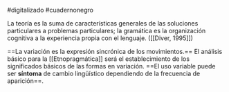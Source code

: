 #digitalizado #cuadernonegro 

La teoría es la suma de características generales de las soluciones particulares a problemas particulares; la gramática es la organización cognitiva a la experiencia propia con el lenguaje. ([[Diver, 1995]])

==La variación es la expresión sincrónica de los movimientos.== El análisis básico para la [[Etnopragmática]] será el establecimiento de los significados básicos de las formas en variación. ==El uso variable puede ser **síntoma** de cambio lingüístico dependiendo de la frecuencia de aparición==.
